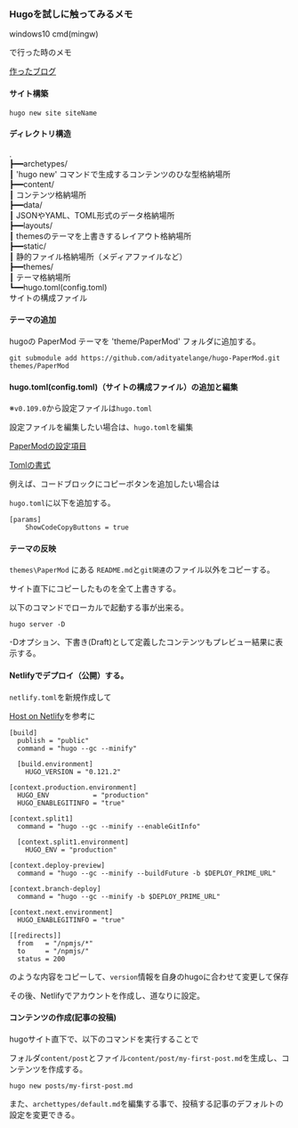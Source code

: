 ### Hugoを試しに触ってみるメモ

windows10
cmd(mingw)

で行った時のメモ

[作ったブログ](https://ungeho.netlify.app/ "UngehoBlog")


#### サイト構築

```
hugo new site siteName
```

#### ディレクトリ構造

.<br>
┣━━archetypes/<br>
┃       'hugo new' コマンドで生成するコンテンツのひな型格納場所<br>
┣━━content/<br>
┃       コンテンツ格納場所<br>
┣━━data/<br>
┃       JSONやYAML、TOML形式のデータ格納場所<br>
┣━━layouts/<br>
┃       themesのテーマを上書きするレイアウト格納場所<br>
┣━━static/<br>
┃       静的ファイル格納場所（メディアファイルなど）<br>
┣━━themes/<br>
┃       テーマ格納場所<br>
┗━━hugo.toml(config.toml)<br>
サイトの構成ファイル<br>

<!--
┣ ┠ ┝ ├
┫ ┨ ┥ ┤
│ ┃
─ ━
┌ ┏ ┓ ┐
└ ┗ ┛ ┘
-->

#### テーマの追加

hugoの PaperMod テーマを 'theme/PaperMod' フォルダに追加する。

```
git submodule add https://github.com/adityatelange/hugo-PaperMod.git themes/PaperMod
```

#### hugo.toml(config.toml)（サイトの構成ファイル）の追加と編集

※`v0.109.0`から設定ファイルは`hugo.toml`

設定ファイルを編集したい場合は、`hugo.toml`を編集

[PaperModの設定項目](https://github.com/adityatelange/hugo-PaperMod/wiki/Features "PaperMod-wiki")

[Tomlの書式](https://toml.io/ja/v0.5.0 "toml.io")

例えば、コードブロックにコピーボタンを追加したい場合は

`hugo.toml`に以下を追加する。

```
[params]
    ShowCodeCopyButtons = true
```


#### テーマの反映

`themes\PaperMod` にある `README.md`と`git関連`のファイル以外をコピーする。

サイト直下にコピーしたものを全て上書きする。

以下のコマンドでローカルで起動する事が出来る。

```
hugo server -D
```

-Dオプション、下書き(Draft)として定義したコンテンツもプレビュー結果に表示する。

#### Netlifyでデプロイ（公開）する。

`netlify.toml`を新規作成して

[Host on Netlify](https://gohugo.io/hosting-and-deployment/hosting-on-netlify/#configure-hugo-version-in-netlify "gohugo.io")を参考に

```
[build]
  publish = "public"
  command = "hugo --gc --minify"

  [build.environment]
    HUGO_VERSION = "0.121.2"

[context.production.environment]
  HUGO_ENV           = "production"
  HUGO_ENABLEGITINFO = "true"

[context.split1]
  command = "hugo --gc --minify --enableGitInfo"

  [context.split1.environment]
    HUGO_ENV = "production"

[context.deploy-preview]
  command = "hugo --gc --minify --buildFuture -b $DEPLOY_PRIME_URL"

[context.branch-deploy]
  command = "hugo --gc --minify -b $DEPLOY_PRIME_URL"

[context.next.environment]
  HUGO_ENABLEGITINFO = "true"

[[redirects]]
  from   = "/npmjs/*"
  to     = "/npmjs/"
  status = 200
```

のような内容をコピーして、`version`情報を自身のhugoに合わせて変更して保存

その後、Netlifyでアカウントを作成し、道なりに設定。

#### コンテンツの作成(記事の投稿)

hugoサイト直下で、以下のコマンドを実行することで

フォルダ`content/post`とファイル`content/post/my-first-post.md`を生成し、コンテンツを作成する。

```
hugo new posts/my-first-post.md
```

また、`archettypes/default.md`を編集する事で、投稿する記事のデフォルトの設定を変更できる。